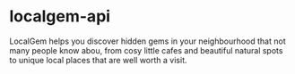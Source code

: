 # localgem-api

LocalGem helps you discover hidden gems in your neighbourhood that not many people know abou, from cosy little cafes and beautiful natural spots to unique local places that are well worth a visit.
